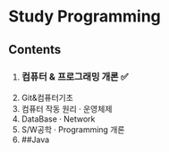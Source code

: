 # Study Programming
## Contents
1. ### 컴퓨터 & 프로그래밍 개론 ✅
1. Git&컴퓨터기초
2. 컴퓨터 작동 원리 · 운영체제
3. DataBase · Network
4. S/W공학 · Programming 개론
2. ##Java
